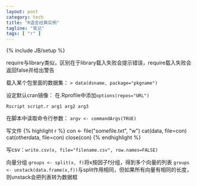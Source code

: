 ```yaml
---
layout: post
category: tech
title: "R语言经典实例"
tagline: "笔记"
tags: [ "r" ] 
---
```

{% include JB/setup %}

require与library类似，区别在于library载入失败会提示错误，require载入失败会返回false并给出警告

载入某个包里面的数据集：
``> data(dsname, package="pkgname")``

设定默认cran镜像：
在.Rprofile中添加``options(repos="URL")``

``Rscript script.r arg1 arg2 arg3``

在脚本中读取命令行参数：
``argv <- commandArgs(TRUE)``

写文件
{% highlight r %}
con <- file("somefile.txt", "w")
cat(data, file=con)
cat(otherdata, file=con)
close(con)
{% endhighlight %}

写csv：``write.csv(x, file="filename.csv", row.names=FALSE)``

向量分组
``groups <- split(x, f)``将x按因子f分组，得到多个向量的列表
``groups <- unstack(data.frame(x,f))``与split作用相同，但如果所有向量有相同的长度，则unstack会把列表转为数据框
